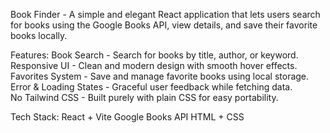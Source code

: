 Book Finder - A simple and elegant React application that lets users search for books using the Google Books API, view details, and save their favorite books locally.

Features:
Book Search - Search for books by title, author, or keyword.  
Responsive UI - Clean and modern design with smooth hover effects.  
Favorites System  - Save and manage favorite books using local storage.  
Error & Loading States - Graceful user feedback while fetching data.  
No Tailwind CSS - Built purely with plain CSS for easy portability.

Tech Stack:
React + Vite
Google Books API
HTML + CSS
